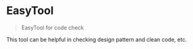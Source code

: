 # EasyTool
> EasyTool for code check

This tool can be helpful in checking design pattern and clean code, etc.